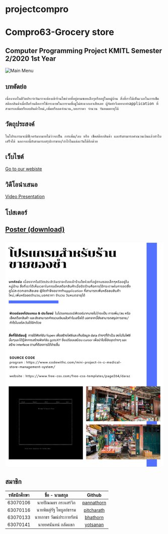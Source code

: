 # projectcompro
# Compro63-Grocery store
Computer Programming Project KMITL Semester 2/2020 1st Year
---
![Main Menu](https://cdn.discordapp.com/attachments/650901328087744514/843520110748237824/w1.jpg)
## บทคัดย่อ
    เนื่องจากในชีวิตประจำวันเราจะต้องเข้าร้านโชห่วยที่อยู่ตามซอยเล็กๆหรืออยู่ในหมู่บ้าน สิ่งที่เราได้เห็นเวลาในการเช็คสต๊อกสินค้าเมื่อปิดร้านคือการใช้กระดาษในการจดซึ่งดูไม่สะดวกเอาเสียเลย ผู้จัดทำจึงอยากทำapplication ที่สามารถเพิ่มหรือลบสินค้าใหม่,เพิ่มหรือลดจำนวน,บอกราคา จำนวน วันหมดอายุได้
## วัตถุประสงค์
    ในโปรแกรมจะมีฟีเจอร์มากมายไม่ว่าจะเป็น การเพิ่ม/ลบ หรือ เช็คสต๊อกสินค้า และยังสามารถคำณวนเงินแล้วทำใบเสร็จได้ นอกจากนี้ยังสามารถสรุปการขาย/กำไรในแต่ละวันได้อีกด้วย
## เว็บไซต์
[Go to our webiste](https://forcompro.web.app/)

## วิดีโอนำเสนอ
[Video Presentation](https://www.youtube.com/watch?v=7i1HdxRv-WQ)
## โปสเตอร์
[Poster (download)](https://github.com/Hotelcombiend/projectcompro/blob/main/webjaa/images/poster.png)
---
![Poster](https://github.com/Hotelcombiend/projectcompro/blob/main/webjaa/images/poster.png)
---
สมาชิก
---

| รหัสนักศึกษา | ชื่อ - นามสกุล | Github |
| :--------: | :--------: | :---------: |
|   63070106   |   นายปัณณธร กระแสร์วิก   |   [pannathorn](https://github.com/63070106)   |
|   63070116   |   นายพิชญ์รัฐ ไพบูลย์ธรรม   |  [pitcharath](https://github.com/pitcharath)   |
|   63070133   |   นายภาธร วัฒน์ประกายรัตน์   |   [bhathorn](https://github.com/tanwasmadeclouds)   |
|   63070141   |   นายยศนันทน์ กลัดแขก   |   [yotsanan](https://github.com/Hotelcombiend)   |
